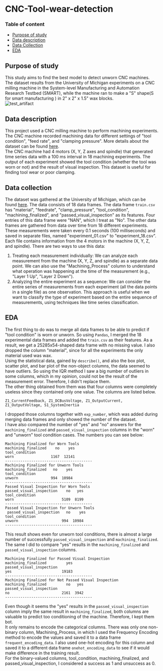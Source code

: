 # CNC-Tool-wear-detection<br>
### Table of content
- [Purpose of study](#purpose-of-study)
- [Data description](#data-description)
- [Data Collection](#data-collection)
- [EDA](#eda)

## Purpose of study
This study aims to find the best model to detect unworn CNC machines. The dataset results from the University of Michigan experiments on a CNC milling machine in the System-level Manufacturing and Automation Research Testbed (SMART), while the machine ran to make a "S" shape(S for smart manufacturing ) in 2" x 2" x 1.5" wax blocks.<br>
![test_artifact](https://github.com/fereshteh-bahadory/CNC-Tool-wear-detection/assets/65620341/af1e314d-54e5-42d3-a14f-0599b43d3a51)


## Data description
This project used a CNC milling machine to perform machining experiments. The CNC machine recorded machining data for different settings of "tool condition", "feed rate", and "clamping pressure". More details about the dataset can be found [here](https://www.kaggle.com/datasets/shasun/tool-wear-detection-in-cnc-mill/data).<br>
The CNC machine had 4 motors (X, Y, Z axes and spindle) that generated time series data with a 100 ms interval in 18 machining experiments. The output of each experiment showed the tool condition (whether the tool was worn or not) and the result of visual inspection. This dataset is useful for finding tool wear or poor clamping.

## Data collection
The dataset was gathered at the University of Michigan, which can be found [here](https://www.kaggle.com/datasets/shasun/tool-wear-detection-in-cnc-mill/data). The data consists of 18 data frames. The data frame `train.csv` has "material",	"feedrate",	"clamp_pressure",	"tool_condition",	"machining_finalized", and	"passed_visual_inspection" as its features. Four entries of this data frame were "NAN", which I treat as "No". The other data frames are gathered from data over time from 18 different experiments. These measurements were taken every 0.1 seconds (100 milliseconds) and saved in separate files, named "experiment_01.csv" to "experiment_18.csv". Each file contains information from the 4 motors in the machine (X, Y, Z, and spindle). There are two ways to use this data:<br>
1. Treating each measurement individually: We can analyze each measurement from the machine (X, Y, Z, and spindle) as a separate data point. We can also use the "Machining_Process" column to understand what operation was happening at the time of the measurement (e.g., "Layer 1 Up", "Layer 2 Down").<br>
2. Analyzing the entire experiment as a sequence: We can consider the entire series of measurements from each experiment (all the data points in a single file) as one observation. This approach is useful when we want to classify the type of experiment based on the entire sequence of measurements, using techniques like time series classification.

## EDA
The first thing to do was to merge all data frames to be able to predict if "tool condition" is worn or unworn. So using `Pandas`, I merged the 18 experimental data frames and added the `train.csv` as their features. As a result, we get a 25285x54-shaped data frame with no missing value. I also dropped the column "material", since for all the experiments the only material used was wax.<br>
Using the statistical data, gained by `describe()`, and also the box plot, scatter plot, and bar plot of the non-object columns, the data seemed to have outliers. So using the IQR method I saw a big number of outliers in some columns, which in my opinion, could not be the result of the measurement error. Therefore, I didn't replace them.<br>
The other thing obtained from them was that four columns were completely useless since they contained only one value. The columns are listed below.<br>
```
Z1_CurrentFeedback, Z1_DCBusVoltage, Z1_OutputCurrent, Z1_OutputVoltage, S1_SystemInertia
```
I dropped those columns together with `exp_number`, which was added during merging data frames and only showed the number of the dataset.<br>
I have also compared the number of "yes" and "no" answers for the `machining_finalized` and `passed_visual_inspection` columns in the "worn" and "unworn" tool condition cases. The numbers you can see below:<br>
```
Machining Finalized for Worn Tools
machining_finalized    no    yes
tool_condition                  
worn                 1167  12141
----------------------------------------
Machining Finalized for Unworn Tools
machining_finalized   no    yes
tool_condition                 
unworn               994  10984
----------------------------------------
Passed Visual Inspection for Worn Tools
passed_visual_inspection    no   yes
tool_condition                      
worn                      5109  8199
----------------------------------------
Passed Visual Inspection for Unworn Tools
 passed_visual_inspection   no    yes
tool_condition                      
unworn                    994  10984
----------------------------------------
```
This result shows even for unworn tool conditions, there is almost a large number of successfully `passed_visual_inspection` and `machining_finalized`.<br> 
The same I did to compare "yes" results in the `machining_finalized` and `passed_visual_inspection` columns.
```
Machining Finalized for Passed Visual Inspection
machining_finalized         yes
passed_visual_inspection       
yes                       19183
----------------------------------------
Machining Finalized for Not Passed Visual Inspection
machining_finalized         no   yes
passed_visual_inspection            
no                        2161  3942
----------------------------------------
```
Even though it seems the "yes" results in the `passed_visual_inspection` column imply the same result in `machining_finalized`, both columns are valuable to predict too conditioning of the machine. Therefore, I kept them bot.<br>
It only remains to encode the categorical columns. There was only one non-binary column, Machining_Process, in which I used the Frequency Encoding method to encode the values and saved it to a data frame `frequent_encoding_data`. I also used one-hot encoding for this column and saved it to a different data frame `onehot_encoding_data` to see if it would make difference in the training result.<br>
For the binary-valued columns, tool_condition, machining_finalized, and passed_visual_inspection, I considered a success as 1 and unsuccess as 0.<br>







 
